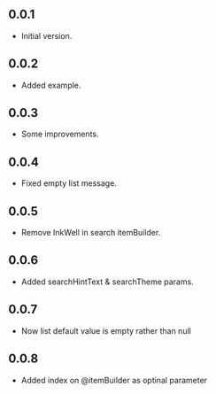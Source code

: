 ## 0.0.1

* Initial version.

## 0.0.2

* Added example.

## 0.0.3

* Some improvements.

## 0.0.4

* Fixed empty list message.

## 0.0.5

* Remove InkWell in search itemBuilder.

## 0.0.6

* Added searchHintText & searchTheme params.

## 0.0.7

* Now list default value is empty rather than null

## 0.0.8

* Added index on @itemBuilder as optinal parameter
